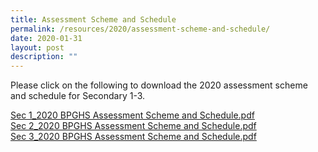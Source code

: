 ```yaml
---
title: Assessment Scheme and Schedule
permalink: /resources/2020/assessment-scheme-and-schedule/
date: 2020-01-31
layout: post
description: ""
---
```

Please click on the following to download the 2020 assessment scheme and schedule for Secondary 1-3.  
  
[Sec 1\_2020 BPGHS Assessment Scheme and Schedule.pdf](/files/Sec%201_2020%20BPGHS%20Assessment%20Scheme%20and%20Schedule.pdf)   
[Sec 2\_2020 BPGHS Assessment Scheme and Schedule.pdf](/files/Sec%202_2020%20BPGHS%20Assessment%20Scheme%20and%20Schedule.pdf)   
[Sec 3\_2020 BPGHS Assessment Scheme and Schedule.pdf](/files/Sec%203_2020%20BPGHS%20Assessment%20Scheme%20and%20Schedule.pdf)